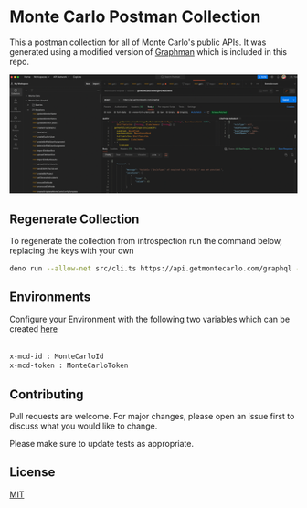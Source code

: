 # Monte Carlo Postman Collection

This a postman collection for all of Monte Carlo's public APIs. It was generated using a modified version of [Graphman](https://github.com/Escape-Technologies/graphman) which is included in this repo.

![Screenshot of collection](https://github.com/monte-carlo-data/mc-postman/blob/main/images/postman.png "Postman")

## Regenerate Collection

To regenerate the collection from introspection run the command below, replacing the keys with your own

```bash
deno run --allow-net src/cli.ts https://api.getmontecarlo.com/graphql --id=keyhere --token=secrethere -57w1dwqR5W0YrEnIpUsrdgxzUthBe52pMF6Y3wXnY
```

## Environments 
Configure your Environment with the following two variables which can be created [here](https://getmontecarlo.com/settings/api)

```bash

x-mcd-id : MonteCarloId
x-mcd-token : MonteCarloToken
```

## Contributing

Pull requests are welcome. For major changes, please open an issue first
to discuss what you would like to change.

Please make sure to update tests as appropriate.

## License

[MIT](https://choosealicense.com/licenses/mit/)
